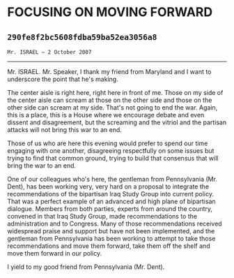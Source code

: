 # FOCUSING ON MOVING FORWARD
## `290fe8f2bc5608fdba59ba52ea3056a8`
`Mr. ISRAEL — 2 October 2007`

---


Mr. ISRAEL. Mr. Speaker, I thank my friend from Maryland and I want 
to underscore the point that he's making.

The center aisle is right here, right here in front of me. Those on 
my side of the center aisle can scream at those on the other side and 
those on the other side can scream at my side. That's not going to end 
the war. Again, this is a place, this is a House where we encourage 
debate and even dissent and disagreement, but the screaming and the 
vitriol and the partisan attacks will not bring this war to an end.

Those of us who are here this evening would prefer to spend our time 
engaging with one another, disagreeing respectfully on some issues but 
trying to find that common ground, trying to build that consensus that 
will bring the war to an end.

One of our colleagues who's here, the gentleman from Pennsylvania 
(Mr. Dent), has been working very, very hard on a proposal to integrate 
the recommendations of the bipartisan Iraq Study Group into current 
policy. That was a perfect example of an advanced and high plane of 
bipartisan dialogue. Members from both parties, experts from around the 
country, convened in that Iraq Study Group, made recommendations to the 
administration and to Congress. Many of those recommendations received 
widespread praise and support but have not been implemented, and the 
gentleman from Pennsylvania has been working to attempt to take those 
recommendations and move them forward, take them off the shelf and move 
them forward in our policy.

I yield to my good friend from Pennsylvania (Mr. Dent).